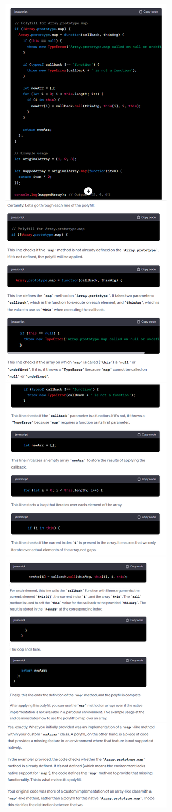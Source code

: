 ![](../1.map-polyfill//assets-map-polyfill/Screenshot_1.png)
![](../1.map-polyfill//assets-map-polyfill/Screenshot_2.png)
![](../1.map-polyfill//assets-map-polyfill/Screenshot_3.png)
![](../1.map-polyfill//assets-map-polyfill/Screenshot_4.png)
![](../1.map-polyfill//assets-map-polyfill/Screenshot_5.png)
